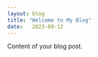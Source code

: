 ```yaml
---
layout: blog
title: "Welcome to My Blog"
date:   2023-09-12
---
```

Content of your blog post.
<!--stackedit_data:
eyJoaXN0b3J5IjpbMTkzOTk4NDg0NV19
-->